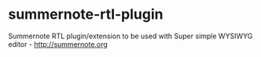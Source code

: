 # summernote-rtl-plugin
Summernote RTL plugin/extension to be used with Super simple WYSIWYG editor - http://summernote.org

